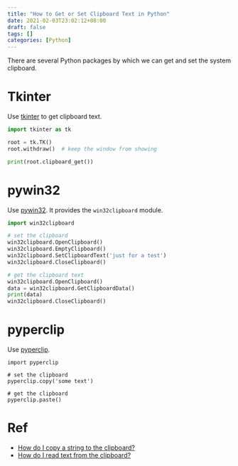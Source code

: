 ```yaml
---
title: "How to Get or Set Clipboard Text in Python"
date: 2021-02-03T23:02:12+08:00
draft: false
tags: []
categories: [Python]
---
```


There are several Python packages by which we can get and set the system
clipboard.

<!--more-->

# Tkinter

Use [tkinter](https://docs.python.org/3/library/tkinter.html) to get clipboard text.

```python
import tkinter as tk

root = tk.TK()
root.withdraw()  # keep the window from showing

print(root.clipboard_get())
```

# pywin32

Use [pywin32](https://pypi.org/project/pywin32/). It provides the `win32clipboard` module.

```python
import win32clipboard

# set the clipboard
win32clipboard.OpenClipboard()
win32clipboard.EmptyClipboard()
win32clipboard.SetClipboardText('just for a test')
win32clipboard.CloseClipboard()

# get the clipboard text
win32clipboard.OpenClipboard()
data = win32clipboard.GetClipboardData()
print(data)
win32clipboard.CloseClipboard()
```

# pyperclip

Use [pyperclip](https://pypi.org/project/pyperclip/).

```
import pyperclip

# set the clipboard
pyperclip.copy('some text')

# get the clipboard
pyperclip.paste()
```

# Ref

+ [How do I copy a string to the clipboard?](https://stackoverflow.com/q/579687/6064933)
+ [How do I read text from the clipboard?](https://stackoverflow.com/q/101128/6064933)
